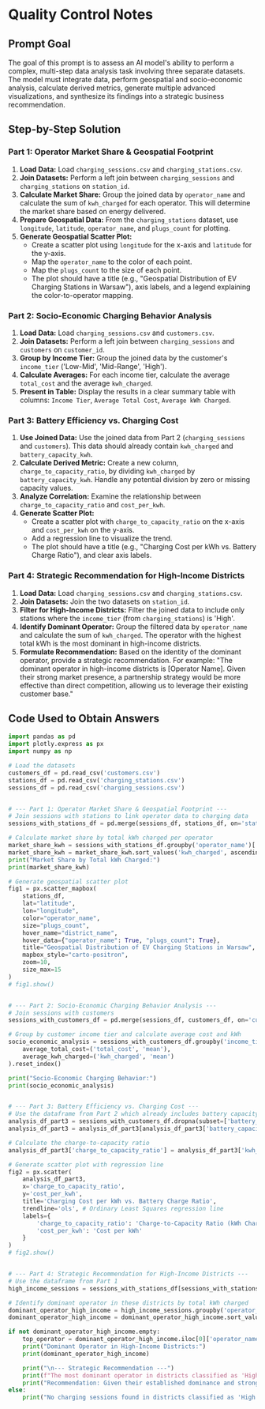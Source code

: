 # Quality Control Notes

## Prompt Goal
The goal of this prompt is to assess an AI model's ability to perform a complex, multi-step data analysis task involving three separate datasets. The model must integrate data, perform geospatial and socio-economic analysis, calculate derived metrics, generate multiple advanced visualizations, and synthesize its findings into a strategic business recommendation.

## Step-by-Step Solution

### Part 1: Operator Market Share & Geospatial Footprint

1.  **Load Data:** Load `charging_sessions.csv` and `charging_stations.csv`.
2.  **Join Datasets:** Perform a left join between `charging_sessions` and `charging_stations` on `station_id`.
3.  **Calculate Market Share:** Group the joined data by `operator_name` and calculate the sum of `kwh_charged` for each operator. This will determine the market share based on energy delivered.
4.  **Prepare Geospatial Data:** From the `charging_stations` dataset, use `longitude`, `latitude`, `operator_name`, and `plugs_count` for plotting.
5.  **Generate Geospatial Scatter Plot:**
    *   Create a scatter plot using `longitude` for the x-axis and `latitude` for the y-axis.
    *   Map the `operator_name` to the color of each point.
    *   Map the `plugs_count` to the size of each point.
    *   The plot should have a title (e.g., "Geospatial Distribution of EV Charging Stations in Warsaw"), axis labels, and a legend explaining the color-to-operator mapping.

### Part 2: Socio-Economic Charging Behavior Analysis

1.  **Load Data:** Load `charging_sessions.csv` and `customers.csv`.
2.  **Join Datasets:** Perform a left join between `charging_sessions` and `customers` on `customer_id`.
3.  **Group by Income Tier:** Group the joined data by the customer's `income_tier` ('Low-Mid', 'Mid-Range', 'High').
4.  **Calculate Averages:** For each income tier, calculate the average `total_cost` and the average `kwh_charged`.
5.  **Present in Table:** Display the results in a clear summary table with columns: `Income Tier`, `Average Total Cost`, `Average kWh Charged`.

### Part 3: Battery Efficiency vs. Charging Cost

1.  **Use Joined Data:** Use the joined data from Part 2 (`charging_sessions` and `customers`). This data should already contain `kwh_charged` and `battery_capacity_kwh`.
2.  **Calculate Derived Metric:** Create a new column, `charge_to_capacity_ratio`, by dividing `kwh_charged` by `battery_capacity_kwh`. Handle any potential division by zero or missing capacity values.
3.  **Analyze Correlation:** Examine the relationship between `charge_to_capacity_ratio` and `cost_per_kwh`.
4.  **Generate Scatter Plot:**
    *   Create a scatter plot with `charge_to_capacity_ratio` on the x-axis and `cost_per_kwh` on the y-axis.
    *   Add a regression line to visualize the trend.
    *   The plot should have a title (e.g., "Charging Cost per kWh vs. Battery Charge Ratio"), and clear axis labels.

### Part 4: Strategic Recommendation for High-Income Districts

1.  **Load Data:** Load `charging_sessions.csv` and `charging_stations.csv`.
2.  **Join Datasets:** Join the two datasets on `station_id`.
3.  **Filter for High-Income Districts:** Filter the joined data to include only stations where the `income_tier` (from `charging_stations`) is 'High'.
4.  **Identify Dominant Operator:** Group the filtered data by `operator_name` and calculate the sum of `kwh_charged`. The operator with the highest total kWh is the most dominant in high-income districts.
5.  **Formulate Recommendation:** Based on the identity of the dominant operator, provide a strategic recommendation. For example: "The dominant operator in high-income districts is [Operator Name]. Given their strong market presence, a partnership strategy would be more effective than direct competition, allowing us to leverage their existing customer base."

## Code Used to Obtain Answers

```python
import pandas as pd
import plotly.express as px
import numpy as np

# Load the datasets
customers_df = pd.read_csv('customers.csv')
stations_df = pd.read_csv('charging_stations.csv')
sessions_df = pd.read_csv('charging_sessions.csv')


# --- Part 1: Operator Market Share & Geospatial Footprint ---
# Join sessions with stations to link operator data to charging data
sessions_with_stations_df = pd.merge(sessions_df, stations_df, on='station_id', how='left')

# Calculate market share by total kWh charged per operator
market_share_kwh = sessions_with_stations_df.groupby('operator_name')['kwh_charged'].sum().reset_index()
market_share_kwh = market_share_kwh.sort_values('kwh_charged', ascending=False)
print("Market Share by Total kWh Charged:")
print(market_share_kwh)

# Generate geospatial scatter plot
fig1 = px.scatter_mapbox(
    stations_df,
    lat="latitude",
    lon="longitude",
    color="operator_name",
    size="plugs_count",
    hover_name="district_name",
    hover_data={"operator_name": True, "plugs_count": True},
    title="Geospatial Distribution of EV Charging Stations in Warsaw",
    mapbox_style="carto-positron",
    zoom=10,
    size_max=15
)
# fig1.show()


# --- Part 2: Socio-Economic Charging Behavior Analysis ---
# Join sessions with customers
sessions_with_customers_df = pd.merge(sessions_df, customers_df, on='customer_id', how='left')

# Group by customer income tier and calculate average cost and kWh
socio_economic_analysis = sessions_with_customers_df.groupby('income_tier').agg(
    average_total_cost=('total_cost', 'mean'),
    average_kwh_charged=('kwh_charged', 'mean')
).reset_index()

print("Socio-Economic Charging Behavior:")
print(socio_economic_analysis)


# --- Part 3: Battery Efficiency vs. Charging Cost ---
# Use the dataframe from Part 2 which already includes battery capacity
analysis_df_part3 = sessions_with_customers_df.dropna(subset=['battery_capacity_kwh'])
analysis_df_part3 = analysis_df_part3[analysis_df_part3['battery_capacity_kwh'] > 0]

# Calculate the charge-to-capacity ratio
analysis_df_part3['charge_to_capacity_ratio'] = analysis_df_part3['kwh_charged'] / analysis_df_part3['battery_capacity_kwh']

# Generate scatter plot with regression line
fig2 = px.scatter(
    analysis_df_part3,
    x='charge_to_capacity_ratio',
    y='cost_per_kwh',
    title='Charging Cost per kWh vs. Battery Charge Ratio',
    trendline='ols', # Ordinary Least Squares regression line
    labels={
        'charge_to_capacity_ratio': 'Charge-to-Capacity Ratio (kWh Charged / Battery Capacity)',
        'cost_per_kwh': 'Cost per kWh'
    }
)
# fig2.show()


# --- Part 4: Strategic Recommendation for High-Income Districts ---
# Use the dataframe from Part 1
high_income_sessions = sessions_with_stations_df[sessions_with_stations_df['income_tier'] == 'High']

# Identify dominant operator in these districts by total kWh charged
dominant_operator_high_income = high_income_sessions.groupby('operator_name')['kwh_charged'].sum().reset_index()
dominant_operator_high_income = dominant_operator_high_income.sort_values('kwh_charged', ascending=False)

if not dominant_operator_high_income.empty:
    top_operator = dominant_operator_high_income.iloc[0]['operator_name']
    print("Dominant Operator in High-Income Districts:")
    print(dominant_operator_high_income)

    print("\n--- Strategic Recommendation ---")
    print(f"The most dominant operator in districts classified as 'High' income_tier is '{top_operator}'.")
    print("Recommendation: Given their established dominance and strong footprint in these valuable areas, a strategic partnership is recommended. Competing directly would require significant capital investment to overcome their market share and brand recognition. A partnership would allow us to tap into their existing infrastructure and customer base, accelerating our entry into this lucrative market segment.")
else:
    print("No charging sessions found in districts classified as 'High' income_tier.")

```